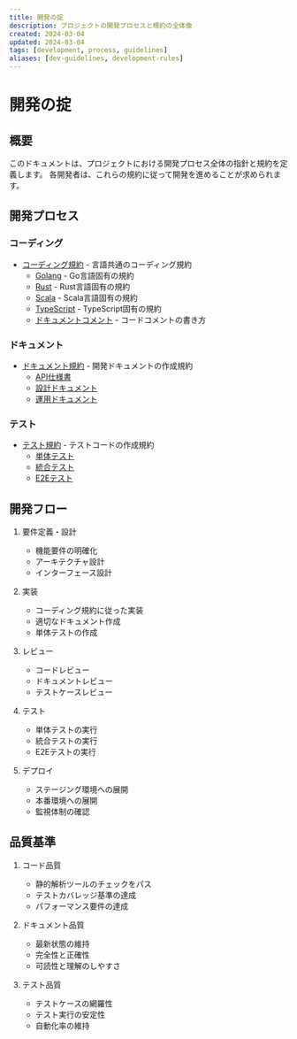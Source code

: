 ```yaml
---
title: 開発の掟
description: プロジェクトの開発プロセスと規約の全体像
created: 2024-03-04
updated: 2024-03-04
tags: [development, process, guidelines]
aliases: [dev-guidelines, development-rules]
---
```


# 開発の掟

## 概要

このドキュメントは、プロジェクトにおける開発プロセス全体の指針と規約を定義します。
各開発者は、これらの規約に従って開発を進めることが求められます。

## 開発プロセス

### コーディング

- [コーディング規約](development/coding.md) - 言語共通のコーディング規約
  - [Golang](development/coding/golang.md) - Go言語固有の規約
  - [Rust](development/coding/rust.md) - Rust言語固有の規約
  - [Scala](development/coding/scala.md) - Scala言語固有の規約
  - [TypeScript](development/coding/typescript.md) - TypeScript固有の規約
  - [ドキュメントコメント](development/coding/doc_comment.md) - コードコメントの書き方

### ドキュメント

- [ドキュメント規約](development/document.md) - 開発ドキュメントの作成規約
  - [API仕様書](development/document/api.md)
  - [設計ドキュメント](development/document/design.md)
  - [運用ドキュメント](development/document/operation.md)

### テスト

- [テスト規約](development/testing.md) - テストコードの作成規約
  - [単体テスト](development/testing/unit.md)
  - [統合テスト](development/testing/integration.md)
  - [E2Eテスト](development/testing/e2e.md)

## 開発フロー

1. 要件定義・設計
   - 機能要件の明確化
   - アーキテクチャ設計
   - インターフェース設計

2. 実装
   - コーディング規約に従った実装
   - 適切なドキュメント作成
   - 単体テストの作成

3. レビュー
   - コードレビュー
   - ドキュメントレビュー
   - テストケースレビュー

4. テスト
   - 単体テストの実行
   - 統合テストの実行
   - E2Eテストの実行

5. デプロイ
   - ステージング環境への展開
   - 本番環境への展開
   - 監視体制の確認

## 品質基準

1. コード品質
   - 静的解析ツールのチェックをパス
   - テストカバレッジ基準の達成
   - パフォーマンス要件の達成

2. ドキュメント品質
   - 最新状態の維持
   - 完全性と正確性
   - 可読性と理解のしやすさ

3. テスト品質
   - テストケースの網羅性
   - テスト実行の安定性
   - 自動化率の維持